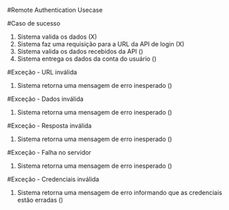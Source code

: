 #Remote Authentication Usecase

#Caso de sucesso
1. Sistema valida os dados (X)
2. Sistema faz uma requisição para a URL da API de login (X)
3. Sistema valida os dados recebidos da API ()
4. Sistema entrega os dados da conta do usuário ()

#Exceção - URL inválida
1. Sistema retorna uma mensagem de erro inesperado ()

#Exceção - Dados inválida
1. Sistema retorna uma mensagem de erro inesperado ()

#Exceção - Resposta inválida
1. Sistema retorna uma mensagem de erro inesperado ()

#Exceção - Falha no servidor
1. Sistema retorna uma mensagem de erro inesperado ()

#Exceção - Credenciais inválida
1. Sistema retorna uma mensagem de erro informando que as credenciais estão erradas ()